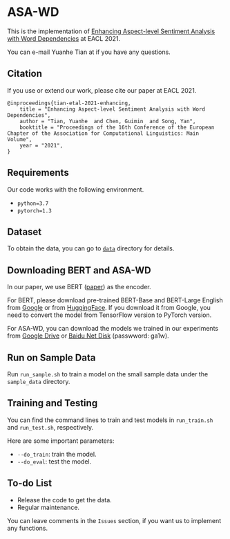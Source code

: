 # ASA-WD

This is the implementation of [Enhancing Aspect-level Sentiment Analysis with Word Dependencies](https://www.aclweb.org/anthology/2021.eacl-main.326/) at EACL 2021.

You can e-mail Yuanhe Tian at if you have any questions.

## Citation

If you use or extend our work, please cite our paper at EACL 2021.

```
@inproceedings{tian-etal-2021-enhancing,
    title = "Enhancing Aspect-level Sentiment Analysis with Word Dependencies",
    author = "Tian, Yuanhe  and Chen, Guimin  and Song, Yan",
    booktitle = "Proceedings of the 16th Conference of the European Chapter of the Association for Computational Linguistics: Main Volume",
    year = "2021",
}
```

## Requirements

Our code works with the following environment.
* `python=3.7`
* `pytorch=1.3`

## Dataset

To obtain the data, you can go to [`data`](./data) directory for details.

## Downloading BERT and ASA-WD

In our paper, we use BERT ([paper](https://www.aclweb.org/anthology/N19-1423/)) as the encoder.

For BERT, please download pre-trained BERT-Base and BERT-Large English from [Google](https://github.com/google-research/bert) or from [HuggingFace](https://s3.amazonaws.com/models.huggingface.co/bert/bert-base-chinese.tar.gz). If you download it from Google, you need to convert the model from TensorFlow version to PyTorch version.

For ASA-WD, you can download the models we trained in our experiments from [Google Drive](https://drive.google.com/drive/folders/1dFOZ1GXsbzQdLRiOP1JHGUAHeuJOugRn?usp=sharing) or [Baidu Net Disk](https://pan.baidu.com/s/1CKW5Z0Rc2LPkAACI864OZw) (passwword: ga1w).

## Run on Sample Data

Run `run_sample.sh` to train a model on the small sample data under the `sample_data` directory.

## Training and Testing

You can find the command lines to train and test models in `run_train.sh` and `run_test.sh`, respectively.

Here are some important parameters:

* `--do_train`: train the model.
* `--do_eval`: test the model.

## To-do List

* Release the code to get the data.
* Regular maintenance.

You can leave comments in the `Issues` section, if you want us to implement any functions.

